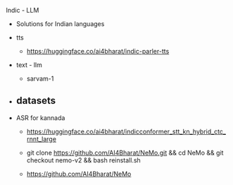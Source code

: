 Indic - LLM

- Solutions for Indian languages

- tts
    - https://huggingface.co/ai4bharat/indic-parler-tts

- text - llm
    - sarvam-1

- datasets
    - 

- ASR for kannada
    - https://huggingface.co/ai4bharat/indicconformer_stt_kn_hybrid_ctc_rnnt_large

    - git clone https://github.com/AI4Bharat/NeMo.git && cd NeMo && git checkout nemo-v2 && bash reinstall.sh

    - https://github.com/AI4Bharat/NeMo